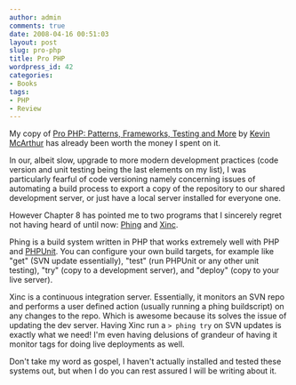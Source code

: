 ```yaml
---
author: admin
comments: true
date: 2008-04-16 00:51:03
layout: post
slug: pro-php
title: Pro PHP
wordpress_id: 42
categories:
- Books
tags:
- PHP
- Review
---
```


My copy of [Pro PHP: Patterns, Frameworks, Testing and More](http://www.amazon.com/gp/product/1590598199) by [Kevin McArthur](http://www.linkedin.com/in/stormtide) has already been worth the money I spent on it.

In our, albeit slow, upgrade to more modern development practices (code version and unit testing being the last elements on my list), I was particularly fearful of code versioning namely concerning issues of automating a build process to export a copy of the repository to our shared development server, or just have a local server installed for everyone one.

However Chapter 8 has pointed me to two programs that I sincerely regret not having heard of until now: [Phing](http://phing.info/trac/) and [Xinc](http://code.google.com/p/xinc/).

Phing is a build system written in PHP that works extremely well with PHP and [PHPUnit](http://www.phpunit.de/). You can configure your own build targets, for example like "get" (SVN update essentially), "test" (run PHPUnit or any other unit testing), "try" (copy to a development server), and "deploy" (copy to your live server).

Xinc is a continuous integration server. Essentially, it monitors an SVN repo and performs a user defined action (usually running a phing buildscript) on any changes to the repo. Which is awesome because its solves the issue of updating the dev server. Having Xinc run a `> phing try` on SVN updates is exactly what we need! I'm even having delusions of grandeur of having it monitor tags for doing live deployments as well.

Don't take my word as gospel, I haven't actually installed and tested these systems out, but when I do you can rest assured I will be writing about it.
